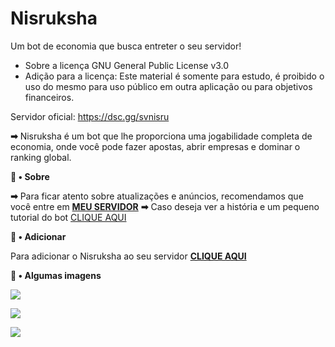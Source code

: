 # Nisruksha
 Um bot de economia que busca entreter o seu servidor!
 - Sobre a licença GNU General Public License v3.0
 - Adição para a licença: Este material é somente para estudo, é proibido o uso do mesmo para uso público em outra aplicação ou para objetivos financeiros.

Servidor oficial: https://dsc.gg/svnisru

**➡** Nisruksha é um bot que lhe proporciona uma jogabilidade completa de economia, onde você pode fazer apostas, abrir empresas e dominar o ranking global.

**💭 • Sobre**

**➡** Para ficar atento sobre atualizações e anúncios, recomendamos que você entre em [**MEU SERVIDOR**]()
**➡** Caso deseja ver a história e um pequeno tutorial do bot [CLIQUE AQUI](https://eman134.github.io/nisruksha/index.html)

**📩 • Adicionar**

Para adicionar o Nisruksha ao seu servidor [**CLIQUE AQUI**](https://discord.com/oauth2/authorize?client_id=763815343507505183&scope=bot&permissions=388160)

**🌆 • Algumas imagens**

![](https://cdn.discordapp.com/attachments/693945958857441331/772236163108438016/unknown.png)

![](https://cdn.discordapp.com/attachments/693945958857441331/772236206657372160/unknown.png)

![](https://cdn.discordapp.com/attachments/693945958857441331/772236361331245076/image.png)
